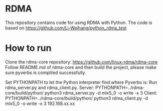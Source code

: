 # RDMA
This repository contains code for using RDMA with Python.
The code is based on https://github.com/Li-Weihang/python_rdma_test

# How to run
Clone the rdma-core repository: https://github.com/linux-rdma/rdma-core
Follow README.md of rdma-core and then build the project, please make sure pyverbs is compliled successfully.

Set PYTHONPATH to let the Python interpreter find where Pyverbs is:
Run rdma_server.py and rdma_client.py.
  Server:
    PYTHONPATH=../rdma-core/build/python/ python3 rdma_server.py -d mlx5_0 -o write -x 3
  Client:
    PYTHONPATH=../rdma-core/build/python/ python3 rdma_client.py -d mlx5_0 -o write -x 3 192.168.xx.xx

